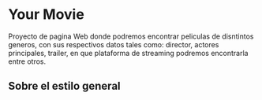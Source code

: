 # Your Movie
Proyecto de pagina Web donde podremos encontrar peliculas de disntintos generos, con sus respectivos datos tales como: director, actores principales, trailer, en que plataforma de streaming podremos encontrarla entre otros.

## Sobre el estilo general
